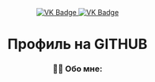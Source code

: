 <div id="badges" align ="center"> 
  <a href= "https://vk.com/illdy_k"> 
    <img src = "https://img.shields.io/badge/VK-blue?style=for-the-badge&logo=VK&logoColor=white" alt="VK Badge"/>
  </a>

  <a href= "https://mail.google.com/mail/u/1/#inbox"> 
    <img src = "https://img.shields.io/badge/EMAIL-red?style=for-the-badge&logo=Gmail&logoColor=white" alt="VK Badge"/>
  </a>
  </div>                                                                                                                                                
<div id="viewprof" align=" center">
  <img src="https://komarev.com/ghpvc/?username=Ilaydi&style=flat-square&color=grey" alt=""/›
‹/ div>
  
<div id="heythere" align="ctnter"> 
<h1> Профиль на GITHUB
</h1>

### :surfing_woman: Обо мне:
